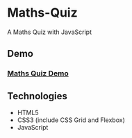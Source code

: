 # Maths-Quiz
A Maths Quiz with JavaScript

## Demo
### [Maths Quiz Demo](https://oc-silaho.github.io/Maths-Quiz/index.html)

## Technologies
- HTML5
- CSS3 (include CSS Grid and Flexbox)
- JavaScript

